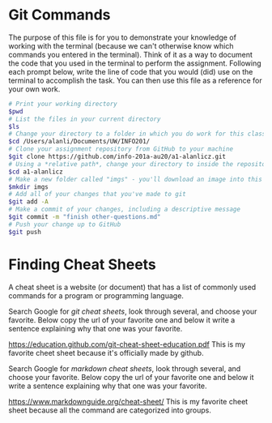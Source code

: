 # Git Commands
The purpose of this file is for you to demonstrate your knowledge of working with the terminal (because we can't otherwise know which commands you entered in the terminal). Think of it as a way to document the code that you used in the terminal to perform the assignment. Following each prompt below, write the line of code that you would (did) use on the terminal to accomplish the task. You can then use this file as a reference for your own work.

```bash
# Print your working directory
$pwd
# List the files in your current directory
$ls
# Change your directory to a folder in which you do work for this class
$cd /Users/alanli/Documents/UW/INFO201/
# Clone your assignment repository from GitHub to your machine
$git clone https://github.com/info-201a-au20/a1-alanlicz.git
# Using a *relative path*, change your directory to inside the repository you just cloned
$cd a1-alanlicz
# Make a new folder called "imgs" - you'll download an image into this folder
$mkdir imgs
# Add all of your changes that you've made to git
$git add -A
# Make a commit of your changes, including a descriptive message
$git commit -m "finish other-questions.md"
# Push your change up to GitHub
$git push
```

# Finding Cheat Sheets

A cheat sheet is a website (or document) that has a list of commonly used commands for a program or programming language.

Search Google for *git cheat sheets*, look through several, and choose your favorite. Below copy the url of your favorite one and below it write a sentence explaining why that one was your favorite.

https://education.github.com/git-cheat-sheet-education.pdf
This is my favorite cheet sheet because it's officially made by github.


Search Google for *markdown cheat sheets*, look through several, and choose your favorite. Below copy the url of your favorite one and below it write a sentence explaining why that one was your favorite.

https://www.markdownguide.org/cheat-sheet/
This is my favorite cheet sheet because all the command are categorized into groups.
